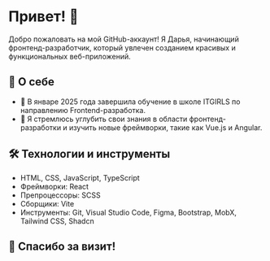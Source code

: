 # Привет! 👋

Добро пожаловать на мой GitHub-аккаунт! Я Дарья, начинающий фронтенд-разработчик, который увлечен созданием красивых и функциональных веб-приложений.

## 🌟 О себе

- 🔭 В январе 2025 года завершила обучение в школе ITGIRLS по направлению Frontend-разработка.
- 🌱 Я стремлюсь углубить свои знания в области фронтенд-разработки и изучить новые фреймворки, такие как Vue.js и Angular.

## 🛠️ Технологии и инструменты

- HTML, CSS, JavaScript, TypeScript
- Фреймворки: React
- Препроцессоры: SCSS
- Сборщики: Vite
- Инструменты: Git, Visual Studio Code, Figma, Bootstrap, MobX, Tailwind CSS, Shadcn

## 🎉 Спасибо за визит!

<!---
Daria-2299/Daria-2299 is a ✨ special ✨ repository because its `README.md` (this file) appears on your GitHub profile.
You can click the Preview link to take a look at your changes.
--->
